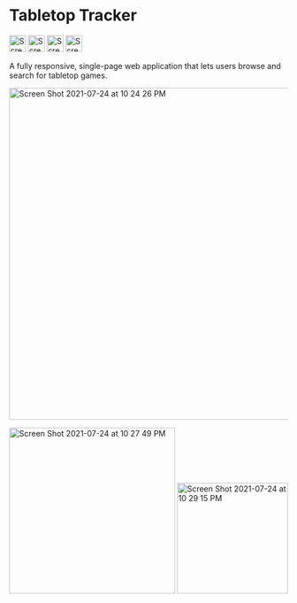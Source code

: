 # Tabletop Tracker
<img width="30" alt="Screen Shot 2021-07-24 at 10 24 26 PM" src="https://user-images.githubusercontent.com/25832984/126885785-bbe43718-2e70-4c43-8ae8-9256189b4e96.png"> <img width="30" alt="Screen Shot 2021-07-24 at 10 24 26 PM" src="https://user-images.githubusercontent.com/25832984/126885937-5fd81413-dfe5-4624-9b39-64dbf5e61d68.png"> <img width="30" alt="Screen Shot 2021-07-24 at 10 24 26 PM" src="https://user-images.githubusercontent.com/25832984/126885854-fe86cfa4-7149-49c0-bf87-316df5d66832.png"> <img width="30" alt="Screen Shot 2021-07-24 at 10 24 26 PM" src="https://user-images.githubusercontent.com/25832984/126885856-33f012b7-20b2-4fe5-90d3-bdb12dd53600.png">

A fully responsive, single-page web application that lets users browse and search for tabletop games.


[<img width="600" alt="Screen Shot 2021-07-24 at 10 24 26 PM" src="https://user-images.githubusercontent.com/25832984/126885613-e027c769-e8a5-4c92-b79c-decbc9792f33.png">](http://tabletoptracker.netlify.app/)

[<img width="300" alt="Screen Shot 2021-07-24 at 10 27 49 PM" src="https://user-images.githubusercontent.com/25832984/126885637-e4da4142-1a2b-4455-a291-46341ffdd93b.png">](http://tabletoptracker.netlify.app/) [<img width="200" alt="Screen Shot 2021-07-24 at 10 29 15 PM" src="https://user-images.githubusercontent.com/25832984/126885654-ef0178d1-6017-4507-94ca-ce9de3daf91c.png">](http://tabletoptracker.netlify.app/)
